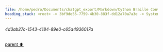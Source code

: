 ```yaml
---
file: /home/pedro/Documents/chatgpt_export/Markdown/Cython Braille Converter.md
heading_stack: <root> -> 3bf9de55-7759-4b30-883f-dd12a70a7a3e -> System -> bf3fabd4-fa80-4d56-9ddd-2a40a2f3d074 -> System -> aaa23a00-43a8-4599-8db2-87f78a6d3207 -> User -> 4d3ab27c-1543-4184-89e0-c65a4936017a
---
```

###### 4d3ab27c-1543-4184-89e0-c65a4936017a
[parent ⬆️](#aaa23a00-43a8-4599-8db2-87f78a6d3207)
